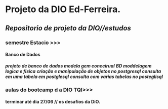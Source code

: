 #  Projeto da DIO Ed-Ferreira.
##  ***Repositorio de projeto  da DIO//estudos***
### semestre Estacio >>>
#### Banco de Dados
***projeto de banco de dados  modela gem conceirual***
***BD moddelagem logica e fisica***
***criação e manipulação de objetos no postgresql***
***consulta em uma tabela em postglesql***
***consulta com varias tabelas no posteglisql***

### aulas do bootcamp d a DIO TQI>>>
#### terminar até dia 27/06 // os desafios da DiO.
